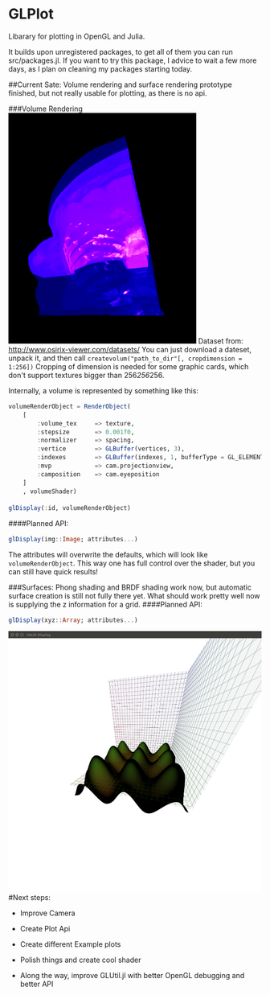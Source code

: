# GLPlot
Libarary for plotting in OpenGL and Julia.

It builds upon unregistered packages, to get all of them you can run src/packages.jl.
If you want to try this package, I advice to wait a few more days, as I plan on cleaning my packages starting today.


##Current Sate: 
Volume rendering and surface rendering prototype finished, but not really usable for plotting, as there is no api.

###Volume Rendering
![Volume](/doc/volume1.png "Maximum intensity projection with basic transfer function")
Dataset from:
http://www.osirix-viewer.com/datasets/
You can just download a dateset, unpack it, and then call `createvolum("path_to_dir"[, cropdimension = 1:256])`
Cropping of dimension is needed for some graphic cards, which don't support textures bigger than 256*256*256.


Internally, a volume is represented by something like this:

```Julia
volumeRenderObject = RenderObject(
	[
		:volume_tex 	=> texture,
		:stepsize 		=> 0.001f0,
		:normalizer 	=> spacing, 
		:vertice 		=> GLBuffer(vertices, 3),
		:indexes 		=> GLBuffer(indexes, 1, bufferType = GL_ELEMENT_ARRAY_BUFFER),
		:mvp 			=> cam.projectionview,
		:camposition	=> cam.eyeposition
	]
	, volumeShader)

glDisplay(:id, volumeRenderObject)
```

####Planned API:
```Julia
glDisplay(img::Image; attributes...)
```
The attributes will overwrite the defaults, which will look like `volumeRenderObject`.
This way one has full control over the shader, but you can still have quick results!

###Surfaces:
Phong shading and BRDF shading work now, but automatic surface creation is still not fully there yet.
What should work pretty well now is supplying the z information for a grid.
####Planned API:
```Julia
glDisplay(xyz::Array; attributes...)
```
![Surface](/doc/surface.png "Surface with Phong shader")
#Next steps:

- Improve Camera

- Create Plot Api

- Create different Example plots

- Polish things and create cool shader

- Along the way, improve GLUtil.jl with better OpenGL debugging and better API


